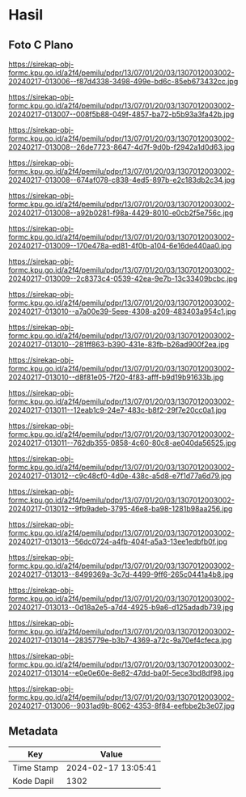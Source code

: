 # Hasil

## Foto C Plano

https://sirekap-obj-formc.kpu.go.id/a2f4/pemilu/pdpr/13/07/01/20/03/1307012003002-20240217-013006--f87d4338-3498-499e-bd6c-85eb673432cc.jpg

https://sirekap-obj-formc.kpu.go.id/a2f4/pemilu/pdpr/13/07/01/20/03/1307012003002-20240217-013007--008f5b88-049f-4857-ba72-b5b93a3fa42b.jpg

https://sirekap-obj-formc.kpu.go.id/a2f4/pemilu/pdpr/13/07/01/20/03/1307012003002-20240217-013008--26de7723-8647-4d7f-9d0b-f2942a1d0d63.jpg

https://sirekap-obj-formc.kpu.go.id/a2f4/pemilu/pdpr/13/07/01/20/03/1307012003002-20240217-013008--674af078-c838-4ed5-897b-e2c183db2c34.jpg

https://sirekap-obj-formc.kpu.go.id/a2f4/pemilu/pdpr/13/07/01/20/03/1307012003002-20240217-013008--a92b0281-f98a-4429-8010-e0cb2f5e756c.jpg

https://sirekap-obj-formc.kpu.go.id/a2f4/pemilu/pdpr/13/07/01/20/03/1307012003002-20240217-013009--170e478a-ed81-4f0b-a104-6e16de440aa0.jpg

https://sirekap-obj-formc.kpu.go.id/a2f4/pemilu/pdpr/13/07/01/20/03/1307012003002-20240217-013009--2c8373c4-0539-42ea-9e7b-13c33409bcbc.jpg

https://sirekap-obj-formc.kpu.go.id/a2f4/pemilu/pdpr/13/07/01/20/03/1307012003002-20240217-013010--a7a00e39-5eee-4308-a209-483403a954c1.jpg

https://sirekap-obj-formc.kpu.go.id/a2f4/pemilu/pdpr/13/07/01/20/03/1307012003002-20240217-013010--281ff863-b390-431e-83fb-b26ad900f2ea.jpg

https://sirekap-obj-formc.kpu.go.id/a2f4/pemilu/pdpr/13/07/01/20/03/1307012003002-20240217-013010--d8f81e05-7f20-4f83-afff-b9d19b91633b.jpg

https://sirekap-obj-formc.kpu.go.id/a2f4/pemilu/pdpr/13/07/01/20/03/1307012003002-20240217-013011--12eab1c9-24e7-483c-b8f2-29f7e20cc0a1.jpg

https://sirekap-obj-formc.kpu.go.id/a2f4/pemilu/pdpr/13/07/01/20/03/1307012003002-20240217-013011--762db355-0858-4c60-80c8-ae040da56525.jpg

https://sirekap-obj-formc.kpu.go.id/a2f4/pemilu/pdpr/13/07/01/20/03/1307012003002-20240217-013012--c9c48cf0-4d0e-438c-a5d8-e7f1d77a6d79.jpg

https://sirekap-obj-formc.kpu.go.id/a2f4/pemilu/pdpr/13/07/01/20/03/1307012003002-20240217-013012--9fb9adeb-3795-46e8-ba98-1281b98aa256.jpg

https://sirekap-obj-formc.kpu.go.id/a2f4/pemilu/pdpr/13/07/01/20/03/1307012003002-20240217-013013--56dc0724-a4fb-404f-a5a3-13ee1edbfb0f.jpg

https://sirekap-obj-formc.kpu.go.id/a2f4/pemilu/pdpr/13/07/01/20/03/1307012003002-20240217-013013--8499369a-3c7d-4499-9ff6-265c0441a4b8.jpg

https://sirekap-obj-formc.kpu.go.id/a2f4/pemilu/pdpr/13/07/01/20/03/1307012003002-20240217-013013--0d18a2e5-a7d4-4925-b9a6-d125adadb739.jpg

https://sirekap-obj-formc.kpu.go.id/a2f4/pemilu/pdpr/13/07/01/20/03/1307012003002-20240217-013014--2835779e-b3b7-4369-a72c-9a70ef4cfeca.jpg

https://sirekap-obj-formc.kpu.go.id/a2f4/pemilu/pdpr/13/07/01/20/03/1307012003002-20240217-013014--e0e0e60e-8e82-47dd-ba0f-5ece3bd8df98.jpg

https://sirekap-obj-formc.kpu.go.id/a2f4/pemilu/pdpr/13/07/01/20/03/1307012003002-20240217-013006--9031ad9b-8062-4353-8f84-eefbbe2b3e07.jpg


## Metadata

| Key        | Value               |
| ---------- | ------------------- |
| Time Stamp | 2024-02-17 13:05:41 |
| Kode Dapil | 1302                |



